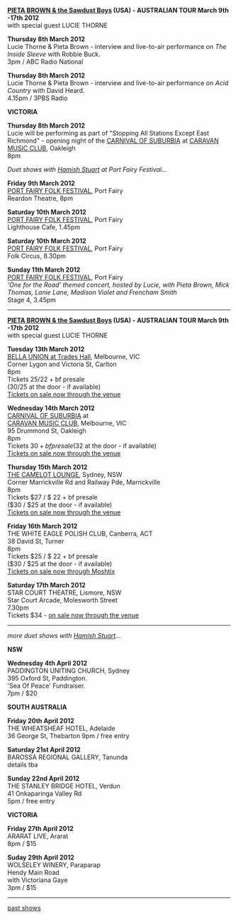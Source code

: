 **[PIETA BROWN & the Sawdust Boys][81] (USA) - AUSTRALIAN TOUR March 9th -17th 2012**   
with special guest LUCIE THORNE  

**Thursday 8th March 2012**   
Lucie Thorne & Pieta Brown - interview and live-to-air performance on *The Inside Sleeve* with Robbie Buck.  
3pm / ABC Radio National    

**Thursday 8th March 2012**   
Lucie Thorne & Pieta Brown - interview and live-to-air performance on *Acid Country* with David Heard.  
4.15pm / 3PBS Radio      

**VICTORIA** 
 
**Thursday 8th March 2012**   
Lucie will be performing as part of "Stopping All Stations Except East Richmond" - opening night of the [CARNIVAL OF SUBURBIA][104] at 
[CARAVAN MUSIC CLUB][106], Oakleigh    
8pm  

*Duet shows with [Hamish Stuart][97] at Port Fairy Festival...*   

**Friday 9th March 2012**  
[PORT FAIRY FOLK FESTIVAL][99.1], Port Fairy                 
Reardon Theatre, 8pm     

**Saturday 10th March 2012**  
[PORT FAIRY FOLK FESTIVAL][99.1], Port Fairy                 
Lighthouse Cafe, 1.45pm   

**Saturday 10th March 2012**  
[PORT FAIRY FOLK FESTIVAL][99.1], Port Fairy                 
Folk Circus, 8.30pm    

**Sunday 11th March 2012**  
[PORT FAIRY FOLK FESTIVAL][99.1], Port Fairy                 
*'One for the Road' themed concert, hosted by Lucie, with Pieta Brown,
Mick Thomas, Lanie Lane, Madison Violet and Frencham Smith*  
Stage 4, 3.45pm      

* * * * *    

**[PIETA BROWN & the Sawdust Boys][81] (USA) - AUSTRALIAN TOUR March 9th -17th 2012**   
with special guest LUCIE THORNE  

**Tuesday 13th March 2012**  
[BELLA UNION at Trades Hall][105], Melbourne, VIC   
Corner Lygon and Victoria St, Carlton  
8pm  
Tickets $25/$22 + bf presale    
($30/$25 at the door - if available)  
[Tickets on sale now through the venue][105]                    
   
**Wednesday 14th March 2012**  
[CARNIVAL OF SUBURBIA][104] at  
[CARAVAN MUSIC CLUB][106], Melbourne, VIC   
95 Drummond St, Oakleigh  
8pm  
Tickets $30 + bf presale   
($32 at the door - if available)  
[Tickets on sale now through the venue][106]    

**Thursday 15th March 2012**  
[THE CAMELOT LOUNGE][90], Sydney, NSW   
Corner Marrickville Rd and Railway Pde, Marrickville   
8pm   
Tickets $27 / $ 22 + bf presale   
($30 / $25 at the door - if available)  
[Tickets on sale now through the venue][107] 

**Friday 16th March 2012**  
THE WHITE EAGLE POLISH CLUB, Canberra, ACT       
38 David St, Turner   
8pm   
Tickets $25 / $ 22 + bf presale   
($30 / $25 at the door - if available)  
[Tickets on sale now through Moshtix][108] 
      
**Saturday 17th March 2012**  
STAR COURT THEATRE, Lismore, NSW      
Star Court Arcade, Molesworth Street  
7.30pm   
Tickets $34 - [on sale now through the venue][109]   

* * * * *   
*more duet shows with [Hamish Stuart][97]...*    

**NSW**   

**Wednesday 4th April 2012**   
PADDINGTON UNITING CHURCH, Sydney  
395 Oxford St, Paddington.   
'Sea Of Peace' Fundraiser.   
7pm / $20  

**SOUTH AUSTRALIA** 
 
**Friday 20th April 2012**   
THE WHEATSHEAF HOTEL, Adelaide  
36 George St, Thebarton
9pm / free entry  
   
**Saturday 21st April 2012**   
BAROSSA REGIONAL GALLERY, Tanunda  
details tba    

**Sunday 22nd April 2012**   
THE STANLEY BRIDGE HOTEL, Verdun  
41 Onkaparinga Valley Rd  
5pm / free entry     

**VICTORIA** 
 
**Friday 27th April 2012**   
ARARAT LIVE, Ararat  
8pm / $15       

**Suday 29th April 2012**   
WOLSELEY WINERY, Paraparap  
Hendy Main Road    
with Victoriana Gaye  
3pm / $15       

* * * * *   

[past shows][archive]

  [archive]: shows/archive/

[33.1]: contact/
[50]: http://northcotesocialclub.com/
[3.2]: http://www.thebasement.com.au/
[81]:  http://www.pietabrown.com
[88]: http://www.facebook.com/pages/Beetle-Bar/125772420775772
[89]: http://www.royalexchangenewcastle.com.au/
[90]: http://www.camelotlounge.com/
[90.1]: http://www.trybooking.com/RWU
[91]: http://www.clarendonguesthouse.com.au/
[93]: http://www.caravanmusic.com.au
[94]: http://wheatsheafhotel.com.au/
[95]: http://www.bellaunion.com.au
[96]: http://www.jojosmithsoul.com/
[96.1]: http://www.myspace.com/sweetjeanmusic
[96.2]: http://www.myspace.com/jimdowling
[96.3]: http://www.ilonaharker.com
[96.4]: http://www.mardilumsden.com  
[96.5]: http://www.theyearlings.net 
[96.6]: http://www.theelliscollective.com
[96.7]: http://www.triplejunearthed.com/birdsandbelles
[96.8]: http://www.myspace.com/denhanrahan
[97]: http://www.hamishstuart.net/fr_home.cfm
[98]: http://venue505.com/
[99]: http://www.corinbank.com/  
[99.1]: http://www.portfairyfolkfestival.com/
[100]: http://www.tamarvalleyfolkfestival.com/Home.html  
[101]: http://www.bigtix.com.au/ProductDetails.aspx?productID=2083
[104]: http://www.carnivalofsuburbia.com   
[105]: http://www.bellaunion.com.au/ticketing/show_535/
[106]: http://www.caravanmusic.com.au/gigs/pieta-brown/
[107]: http://www.trybooking.com/BCUB
[108]: http://www.moshtix.com.au/event.aspx?id=54131&ref=pietabrownpolishclub
[109]: http://www.starcourttheatre.com.au/shows
